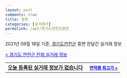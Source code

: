 ```yaml
---
layout: post
comments: true
title: 중면
categories: [실거래가]
permalink: /apt/경기도연천군중면
---
```


2021년 09월 18일 기준, <a href="/apt/경기도연천군">경기도연천군</a> 중면 한달간 실거래 정보

<a style="color: blue;" href="/apt/경기도연천군">< 경기도 연천군 전체 실거래 정보</a>
<!---- start ---->
<table>
  <tr>
    <td colspan="4" style="font-weight: bold;"><a href="/apt/경기도연천군중면{name_without_space}">오늘 등록된 실거래 정보가 없습니다</a> &nbsp;&nbsp;&nbsp; <a style="color: blue; font-size: smaller;" href="/apt/경기도연천군중면{name_without_space}">면적별 최고가 ></a></td>
  </tr>
    
</table>
<!---- end ---->
    